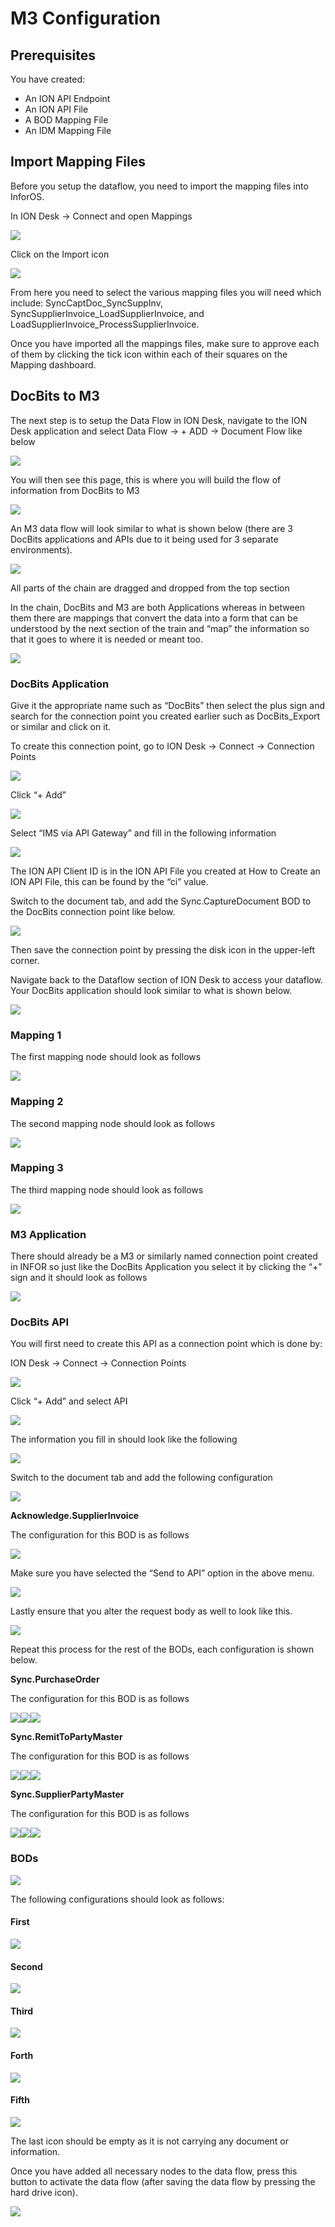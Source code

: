 # M3 Configuration

## Prerequisites

You have created:

* An ION API Endpoint
* An ION API File
* A BOD Mapping File
* An IDM Mapping File

## Import Mapping Files

Before you setup the dataflow, you need to import the mapping files into InforOS.

In ION Desk → Connect and open Mappings

![](https://lh7-us.googleusercontent.com/EV8z6b\_W9tjTgML0j3qJAYHCTYLd4N5yLrArdIECftYpMOCRTRJ\_a7eADEzljFM4XHxMUJ6Nx9Z6EN3Hmzote5F0HrM5zd4p1BS0NYicUWDnkhQFX-\_3MGbblEYi6x2a1K25SclYYttgW3cWQbOjvfQ)

Click on the Import icon

![](https://lh7-us.googleusercontent.com/agBHtjNitneogoZsSG1791QAARbvesv9eSriAkw0HL9Fy372Ty6SmQG1sKJjOYZCuE0SnGT3agHAFRJYjgGNxJrN1CMJj9L-fSPhNmXxN78iDKqrrdgEVYFHxsNwy9XLiUFpBCQ1wnWlwyeFH08DsWI)

From here you need to select the various mapping files you will need which include: SyncCaptDoc\_SyncSuppInv, SyncSupplierInvoice\_LoadSupplierInvoice, and LoadSupplierInvoice\_ProcessSupplierInvoice.

Once you have imported all the mappings files, make sure to approve each of them by clicking the tick icon within each of their squares on the Mapping dashboard.

## DocBits to M3

The next step is to setup the Data Flow in ION Desk, navigate to the ION Desk application and select Data Flow → + ADD → Document Flow like below

![](https://lh7-us.googleusercontent.com/Kkro7w2LPfnwf-JPMmPI2DzrSRNEi\_F9aWW02KDtBvAZz\_R7j9DZ71Nqw3ETPSQqDuxBzJ1TU8Uuzz5jU9rOO\_tvDBf9abVF-FDSxln\_pjr-HMRdYBnGMwgcM6hg-pC2B7FgdBkXibivMB4PptvZ6fk)

You will then see this page, this is where you will build the flow of information from DocBits to M3

![](https://lh7-us.googleusercontent.com/K0B1lC\_KLO5RZqGqAltp6JnZZ1sfZG4wg-i\_nxZCnLjML33yvViRUHOInK3iHYbzbV4I0uqDY8JpsZMxssD8bbJy24A1zKr9PfQEyqVxewx\_L87RCIwzn5MDRjMqgx4X42vkKthbyz--5DDe1H0rvHQ)

An M3 data flow will look similar to what is shown below (there are 3 DocBits applications and APIs due to it being used for 3 separate environments).

![](https://lh7-us.googleusercontent.com/6Oy\_UBzYNml-7\_sayDEKhqYF92yDzlUNzmGLQSWZOfDT-avvfg3oNUnv\_DtXNSP0XF43D-zgIizIuTrCXl6ockLU2uQLYFJna72fzL5BP-T89xjF4oWz2eAz9w0hsoVieyTpgSw\_Prvj--89Kc4Kqoo)

All parts of the chain are dragged and dropped from the top section

In the chain, DocBits and M3 are both Applications whereas in between them there are mappings that convert the data into a form that can be understood by the next section of the train and “map” the information so that it goes to where it is needed or meant too.

![](https://lh7-us.googleusercontent.com/1kjgKNmIQ-NbM\_JukcPsj7qmyiMB9b693ixg6Dh1kOlZ6NKgBXViYwn0MNUBHt0WKKWf\_1gpRvxgqjIaqpqcy-SyXoYjhJLt3m\_bv7wbVADzqHRsx8TYXWyIQO82X-Ixfl5b7iI7nxTRkw06sX3xsBM)

### DocBits Application

Give it the appropriate name such as “DocBits” then select the plus sign and search for the connection point you created earlier such as DocBits\_Export or similar and click on it.

To create this connection point, go to ION Desk → Connect → Connection Points

![](https://lh7-us.googleusercontent.com/8qsMIUKMrgmcYqqJPL2zF4GVeHuvSHvn8Z7dfonRuvKFPcXmN4hx2PIrXko4lvW7ayD7s2VRFOMvWkQSxfAH5tTuhg0XhzYmSzlsgnowWRw8GmQC2y5BjcS9X2MjDzLSutgoHg2VN59kCYRunMSxkIY)

Click “+ Add”

![](https://lh7-us.googleusercontent.com/-3-3TzgEQppYmX64-clxjp1JBjNz9fsA2FDPqirgNF0wL8DsDJACzUBuSw5wBL2k9JanqvMzAG352CWafOdtjhMfZalJnBFVSjaWA1AszhCjKtCsTvLUUqq1WwMfF-PqL-u7LRo4TPbj4fP2\_j48240)

Select “IMS via API Gateway” and fill in the following information

![](https://lh7-us.googleusercontent.com/wImUEi9mXiQjW5O6mp7\_IrKk4CTaHFs903DJ6TXqUEcjGq45TnUWdusFTGH1jzpBPP\_TC7rokyjrkYWmh3emSKBQs05qYbO80TO87De0C5OveVURykQMCLFRRYakEMoFHpoeXzxH5QIbKJdjxujeY98)

The ION API Client ID is in the ION API File you created at How to Create an ION API File, this can be found by the “ci” value.

Switch to the document tab, and add the Sync.CaptureDocument BOD to the DocBits connection point like below.

![](https://lh7-us.googleusercontent.com/ga1q0Uwdi2GNwuiz22NvDtCzGL0krSkBPLsEVxE-mtoMV7CtEU8TPO0PhF40oB9NB9iv7DCJi9niLnsKjpqarWJsgGRdc1W0pFl9rTDm7i2\_BSLj3JOrzR7iclPdqOdpztgCxWZG2Teg1gWljaMUq2E)

Then save the connection point by pressing the disk icon in the upper-left corner.

Navigate back to the Dataflow section of ION Desk to access your dataflow. Your DocBits application should look similar to what is shown below.

![](https://lh7-us.googleusercontent.com/fBzKL6RU0XvGpn1cKFZIyAp2amKonBWc8ilbAq5u\_r867xywWWAD7EjP-g-wjlwUsrG4Wz0lS6Ujdnu8P3vc8Q3FbtbRR4qSBmbSLoICfX-aHITMDdHp07bESefC9TuUUUQiHGb1j00HNtB\_7A3iDFs)

### Mapping 1

The first mapping node should look as follows

![](https://lh7-us.googleusercontent.com/F9AcE4V-s9vs-0kRz8BcCtdHUUQoaooyK3GqOj8pAQWuvIguoUO-tJx7WBEW6\_GmzwNsJp8VUYezGCiLPXvPhEynac3FPh\_NJOvqs1SXtMIUsF5\_HjWmcvY3VC-eZsjG0ZE8HmsKsFhocadr96drSbY)

### Mapping 2

The second mapping node should look as follows

![](https://lh7-us.googleusercontent.com/8M\_V2BtkOGyqV-828ct5c2QvSs5n5\_RtLjlH717kspZwlgtfjbz6tpOJCCXDelruBenMjxsJPqncQ5hUw2bQkM3ya7\_WrVyEBz3UnaU-C9oVOWB8nNtXA20RBYgO3EBMon2TfgpefY0lSPBzF9NoTeU)

### Mapping 3

The third mapping node should look as follows

![](https://lh7-us.googleusercontent.com/x9QUHTgQrNaeKnTeMIUflkWjcBr2c3LgsYe2BZBjv01hXiEkvsLtU0GzYt5KppcE12ZqxWeBJ1kbLOC6qA3yKHhujCZt3sFpDNE5yERkHHMJJEjFl0jJE90nQ-iXeMLbR-Bk6G0NIL8AqG3U48Seiuc)

### M3 Application

There should already be a M3 or similarly named connection point created in INFOR so just like the DocBits Application you select it by clicking the “+” sign and it should look as follows

![](https://lh7-us.googleusercontent.com/JTXIN5QxidvFJyjegxSw8kA7yVfHfuypxi5yX21CsSlGtOVgykc52U2r0077-cKqNhc0B4zSSZotlipFesmLo371kho3wUSRPzmwEir-stbxyZV1PwCDXkq6qJMm4PNXt\_wGarDMixGIU0tu-eAqV5Y)

### DocBits API

You will first need to create this API as a connection point which is done by:

ION Desk → Connect → Connection Points

![](https://lh7-us.googleusercontent.com/VOXW6LixmcKjHW0CTOO5L8fK6r-4k3jqk0AnoR6DEVoGgJMbx65hS3yKSgMWItypdz4Ha82T-bKCN0aMv34gif-b0Aw7zpDFPBK9G-K6x9\_csrM9xyKcpmWam15tKqO1\_rwKtMsJ2CSoWqdpLxCD5tA)

Click “+ Add” and select API

![](https://lh7-us.googleusercontent.com/c1RAUNoA3YBhvf6FLJ\_L3ouyZwHK-3bBRU83eL3oAQXjG6SjWEO9O-gDKPItPm8AI\_YhadaCZU-GxY-qUXNuQMiRiKUhBYUtJ8kOFVg\_YYpzJDSoJ68NYSaEtHBSyyfnq0VbHUdWY1e8lBQ0j\_G5xvI)

The information you fill in should look like the following

![](https://lh7-us.googleusercontent.com/h2KU6pKeKl9wX8oyul0KmbL\_kg-iPQJpBqbf29l64ED2e-Z4tNj8-m4hBN\_4SSiNPf2TrE92TD4H0-0AZ0eWxMFmDV22IdPlU9NO4XlQF9k0Swg0X3Sm1HMsSPvWi7Q1HUr8uy8j3aDRheFxZqZ2Gbc)

Switch to the document tab and add the following configuration

![](https://docbits.com/wp-content/uploads/2023/09/DocBits\_Exp\_M3\_api\_docs1-1024x279.png)

**Acknowledge.SupplierInvoice**

The configuration for this BOD is as follows

![](https://docbits.com/wp-content/uploads/2023/09/DocBits\_Exp\_M3\_ack\_11.png)

Make sure you have selected the “Send to API” option in the above menu.

![](https://docbits.com/wp-content/uploads/2023/09/DocBits\_Exp\_M3\_ack\_2-1024x338.png)

Lastly ensure that you alter the request body as well to look like this.

![](https://docbits.com/wp-content/uploads/2023/09/DocBits\_Exp\_M3\_ack\_3-1024x260.png)

Repeat this process for the rest of the BODs, each configuration is shown below.

**Sync.PurchaseOrder**

The configuration for this BOD is as follows

![](https://docbits.com/wp-content/uploads/2023/09/DocBits\_Exp\_M3\_po\_1.png)![](https://docbits.com/wp-content/uploads/2023/09/DocBits\_Exp\_M3\_po\_2-1024x359.png)![](https://docbits.com/wp-content/uploads/2023/09/DocBits\_Exp\_M3\_po\_3-1024x297.png)

**Sync.RemitToPartyMaster**

The configuration for this BOD is as follows

![](https://docbits.com/wp-content/uploads/2023/09/DocBits\_Exp\_M3\_remit\_1-1.png)![](https://docbits.com/wp-content/uploads/2023/09/DocBits\_Exp\_M3\_remit\_2-1024x351.png)![](https://docbits.com/wp-content/uploads/2023/09/DocBits\_Exp\_M3\_remit\_3-1024x299.png)

**Sync.SupplierPartyMaster**

The configuration for this BOD is as follows

![](https://docbits.com/wp-content/uploads/2023/09/DocBits\_Exp\_M3\_sup\_1.png)![](https://docbits.com/wp-content/uploads/2023/09/DocBits\_Exp\_M3\_sup\_2.png)![](https://docbits.com/wp-content/uploads/2023/09/DocBits\_Exp\_M3\_sup\_3-1024x295.png)

### BODs

![](https://lh7-us.googleusercontent.com/zaDSnm844wXqyefN58Y1DvuJOnMaoOrYQ\_12Z5ZSng8-TPy38Th2ZPdAD6hyIYCOvBKGPDSvGpTmtBPq4K5IwyGtsKyMvk-CKOuY-hzD-RL7UrsG39qLN7m3\_IDcDS66KeIQF5e70OWlHO1cbVvQUXM)

The following configurations should look as follows:

#### First

![](https://lh7-us.googleusercontent.com/5gLpbQEYYW90dVLkSc5V60LeToMe2wcOcHHtwTdIdT0o0Gktu8T\_7i7zfNikjgETM3QmzAsJAknlEGeB0W0YFLLi56g2PKPwyr2zPcHaKdu8XJWHgaC1u4--\_CHNYfd1wQ\_\_3kZpv1\_PwyZty3JEyak)

#### Second

![](https://lh7-us.googleusercontent.com/xbWTcP8hYA72Ijt7\_IV6l-9jKeSalbRPvTn7aNVcnWYMQcD2RDjM-EzKpBKjSIKF\_-r8BaxmmCo9uz6-E-vC9flKb4toU3SH24EPLgbXc-VcfJeDdJKglf5P6WV6XYZg0cZVWAoyvS8qgtuR6ZqJYlI)

#### Third

![](https://lh7-us.googleusercontent.com/F8wVWXuHkLLW2kuu\_7Dxe9LhyYdm04tl\_\_Sp6FjeTyk\_JFUzhCIUhVlKS\_cq3I3FP\_h2ksV4zEJHFC\_KXK6sSZ5iz5yhTFZcPnH1HS\_RvZb2Nr-UXYQ1H316UMoj6eRv6wMn3wHX842B5WVfPHVnJ74)

#### Forth

![](https://lh7-us.googleusercontent.com/myhi9y2sCvS5ZFkIJa5ysLbu7p0X6CYqbiuJ3sQ5-O-2QWlfAseunjwhXK0kakmAofplm0zmh\_H1Np7bA559w0-jdurQUsZwYF9CyKYSKSeGnQaIit0HQ5iN-3Xv8CIC-5nk6mMj3JTDS97SlzbsOFE)

#### Fifth

![](https://lh7-us.googleusercontent.com/c-5iaUhhx0swH-mQfXE5Mdwe4J0skGt7mst4kJdOpjL3Uat329TZmKM5Af-lGQWmcmBht-ib\_aUj4dVG7GaUAHHULjly3jxsR8MJNnLDcu5eZB268Vy-dXPxHmkVB8dMZTRhU5SUB59AREurJlW-K6o)

The last icon should be empty as it is not carrying any document or information.

Once you have added all necessary nodes to the data flow, press this button to activate the data flow (after saving the data flow by pressing the hard drive icon).

![](https://lh7-us.googleusercontent.com/WIecHktG7e5dbVScLbR8hUcZUdCEWXBW4xWDEuq0IqTMmguA\_Ih\_oRymvpk6CzowWFG5TTSCPIH-68ICnPSOPxeZksc-n4bmpvuH8dvHuHFU1DlppGRno3PKjCSJiK12p9bNlo\_9cN2t9Ps3nbqF3xE)
